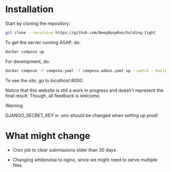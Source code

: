# Installation
Start by cloning the repository:

```bash
git clone --recursive https://github.com/BeepBoopRun/holding-tight
```

To get the server running ASAP, do:
```bash
docker compose up
```

For development, do:
```bash
docker compose -f compose.yaml -f compose.admin.yaml up --watch --build
```

To see the site, go to *localhost:8000*.

Notice that this website is still a work in progress and doesn't represent the final result. Though, all feedback is welcome.

> [!WARNING]  
> DJANGO_SECRET_KEY in .env should be changed when setting up prod!

# What might change

- Cron job to clear submissions older than 30 days.

- Changing whitenoise to nginx, since we might need to serve multiple files.
